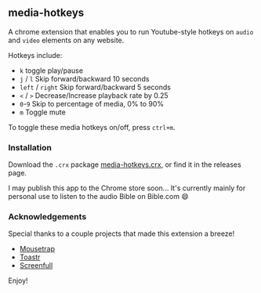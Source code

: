 ## media-hotkeys

A chrome extension that enables you to run Youtube-style hotkeys on `audio` and `video` elements on any website.

Hotkeys include:

- `k` toggle play/pause
- `j` / `l` Skip forward/backward 10 seconds
- `left` / `right` Skip forward/backward 5 seconds
- `<` / `>` Decrease/Increase playback rate by 0.25
- `0`-`9` Skip to percentage of media, 0% to 90%
- `m` Toggle mute

To toggle these media hotkeys on/off, press `ctrl+m`.



### Installation

Download the `.crx` package [media-hotkeys.crx](https://github.com/jiangts/media-hotkeys/raw/master/releases/latest.crx), or find it in the releases page.

I may publish this app to the Chrome store soon... It's currently mainly for personal use to listen to the audio Bible on Bible.com :smile:



### Acknowledgements

Special thanks to a couple projects that made this extension a breeze!

- [Mousetrap](https://craig.is/killing/mice)
- [Toastr](https://codeseven.github.io/toastr/)
- [Screenfull](https://github.com/sindresorhus/screenfull.js/)





Enjoy!

